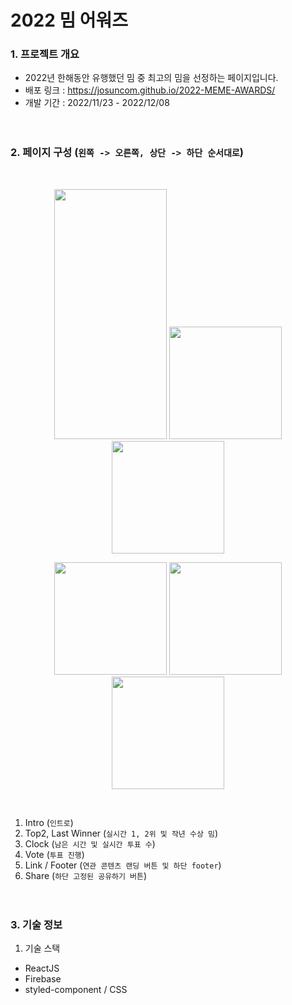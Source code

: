 # 2022 밈 어워즈

### 1. 프로젝트 개요
- 2022년 한해동안 유행했던 밈 중 최고의 밈을 선정하는 페이지입니다.
- 배포 링크 : https://josuncom.github.io/2022-MEME-AWARDS/
- 개발 기간 : 2022/11/23 - 2022/12/08
<br/><br/><br/>

### 2. 페이지 구성 (`왼쪽 -> 오른쪽, 상단 -> 하단 순서대로`)
<br/>
<p align="center">
  <img src="https://user-images.githubusercontent.com/66259692/207210598-f98ad15b-a153-4379-a1a2-f8b7a195154f.png" width="180" height="400"/>
  <img src="https://user-images.githubusercontent.com/66259692/207210484-b7aa06d7-9326-4c28-8829-32ae92ab1f00.png" width="180" heigth="400"/>
  <img src="https://user-images.githubusercontent.com/66259692/207210733-1883ecfb-22dc-4b7b-8dae-6dd5105e1863.png" width="180" heigth="400"/>
</p>
<p align="center">
  <img src="https://user-images.githubusercontent.com/66259692/207210862-a849c431-46d7-465f-9c91-0617bdb5bd64.png" width="180" heigth="400"/>
  <img src="https://user-images.githubusercontent.com/66259692/207210953-a77850d8-43ad-47dd-9cac-9506f7a89feb.png" width="180" heigth="400"/>
  <img src="https://user-images.githubusercontent.com/66259692/207211077-d14c3710-c438-4046-b78f-309c06a5cbab.png" width="180" heigth="400"/>
</p>
<br/>

1) Intro (`인트로`)
2) Top2, Last Winner (`실시간 1, 2위 및 작년 수상 밈`)
3) Clock (`남은 시간 및 실시간 투표 수`)
4) Vote (`투표 진행`)
5) Link / Footer (`연관 콘텐츠 랜딩 버튼 및 하단 footer`)
6) Share (`하단 고정된 공유하기 버튼`)
<br/><br/><br/>

### 3. 기술 정보
1) 기술 스택
- ReactJS
- Firebase
- styled-component / CSS


